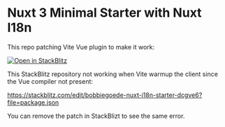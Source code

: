 # Nuxt 3 Minimal Starter with Nuxt I18n

This repo patching Vite Vue plugin to make it work:

[![Open in StackBlitz](https://developer.stackblitz.com/img/open_in_stackblitz.svg)](https://stackblitz.com/github/userquin/nuxt3-starter-patched-vue-plugin)

This StackBlitz repository not working when Vite warmup the client since the Vue compiler not present:

https://stackblitz.com/edit/bobbiegoede-nuxt-i18n-starter-dcgve6?file=package.json

You can remove the patch in StackBlizt to see the same error.
